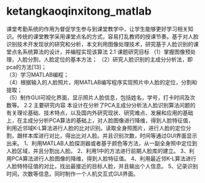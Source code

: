# ketangkaoqinxitong_matlab
课堂考勤系统的作用为督促学生参与到课堂教学中，让学生能够更好学习相关知识。传统的课堂教学采用课堂点名的方式，容易打乱教师的授课节奏。基于对人脸识别技术开发现状的研究和分析，本文利用图像处理技术，研究基于人脸识别的课堂点名系统算法的设计，并编程实现该算法
2.1 课题研究目标
（1）掌握图像预处理，人脸分割，人脸定位的基本方法；
（2）研究人脸识别的主成分分析法，即pca的方法[13]；                                                  
（3）学习MATLAB编程；                                                 
（4）根据输入的人脸照片，用MATLAB编写程序实现照片中人脸的定位，分割和提取；                                                                          
（5）制作GUI可视化界面，显示照片人脸信息，包括姓名，学号，打卡时间及次数等。
2.2 主要研究内容
本设计在分析了PCA主成分分析法人脸识别算法问题的有关理论基础、技术特点，以及国内外研究现状、研究难点、发展和应用的基础上，在主成分分析PCA算法的基础上，对人脸图像进行降维，得到人脸特征值，利用近邻域K-L算法进行人脸的比对识别。读取全身照图片，进行人脸的定位分割，跟样本库进行对比，得出比对人脸。并且识别次数，时间等通过GUI界面显示出来。
1、利用MATLAB人脸探测器或者基于颜色等方法，从一副全身照中定位到人脸区域，并且分割出人脸。
2、利用1中的方法进行前期人脸库的建立。
3、利用PCA算法进行人脸图像的降维，得到人脸特征值。
4、利用最近邻K-L算法进行人脸特特征值的对比，找出最接近的目标人脸，并且输出个人信息。
5、记录识别时间，次数等信息。同时制作一个人机交互式GUI界面。
